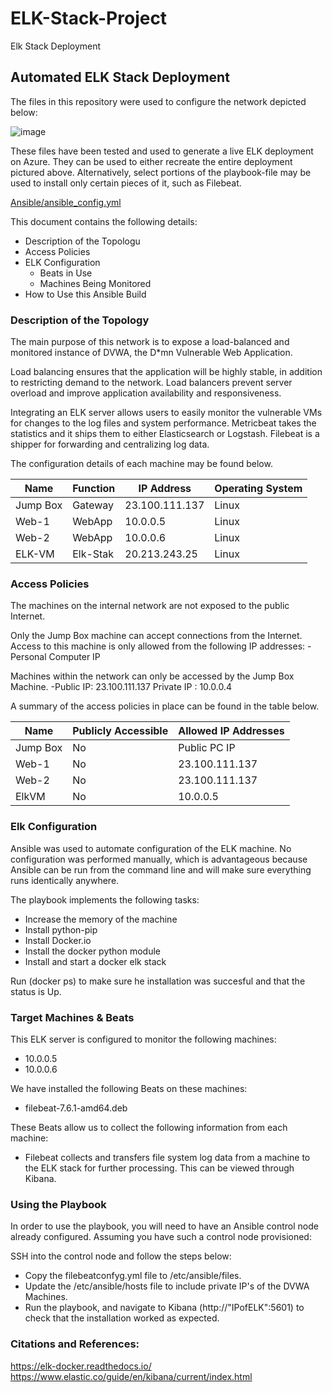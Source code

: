 # ELK-Stack-Project
Elk Stack Deployment
## Automated ELK Stack Deployment

The files in this repository were used to configure the network depicted below:

![image](https://user-images.githubusercontent.com/106046849/173168268-c9c7c377-2c54-4fdd-81d0-256c76049804.png)


These files have been tested and used to generate a live ELK deployment on Azure. They can be used to either recreate the entire deployment pictured above. Alternatively, select portions of the playbook-file may be used to install only certain pieces of it, such as Filebeat.

[Ansible/ansible_config.yml](https://github.com/ShamanOxy/ELK-Stack-Project/blob/main/Ansible/ansible_config.yml)

This document contains the following details:
- Description of the Topologu
- Access Policies
- ELK Configuration
  - Beats in Use
  - Machines Being Monitored
- How to Use this Ansible Build


### Description of the Topology

The main purpose of this network is to expose a load-balanced and monitored instance of DVWA, the D*mn Vulnerable Web Application.

Load balancing ensures that the application will be highly stable, in addition to restricting demand to the network.
Load balancers prevent server overload and improve application availability and responsiveness.

Integrating an ELK server allows users to easily monitor the vulnerable VMs for changes to the log files and system performance. Metricbeat takes the statistics and it ships them to either Elasticsearch or Logstash. Filebeat is a shipper for forwarding and centralizing log data.

The configuration details of each machine may be found below.

| Name     | Function | IP Address | Operating System |
|----------|----------|------------|------------------|
| Jump Box | Gateway  | 23.100.111.137  | Linux            |
| Web-1    | WebApp   | 10.0.0.5   | Linux            |
| Web-2    | WebApp   | 10.0.0.6   | Linux            |
| ELK-VM   | Elk-Stak | 20.213.243.25   | Linux            |

### Access Policies

The machines on the internal network are not exposed to the public Internet. 

Only the Jump Box machine can accept connections from the Internet. Access to this machine is only allowed from the following IP addresses:
-Personal Computer IP

Machines within the network can only be accessed by the Jump Box Machine.
-Public IP: 23.100.111.137
 Private IP : 10.0.0.4

A summary of the access policies in place can be found in the table below.

| Name     | Publicly Accessible | Allowed IP Addresses |
|----------|---------------------|----------------------|
| Jump Box | No              | Public PC IP   |
| Web-1         |            No         |      23.100.111.137                |
| Web-2         |            No         |      23.100.111.137                |
| ElkVM    |   No            | 10.0.0.5       |

### Elk Configuration

Ansible was used to automate configuration of the ELK machine. No configuration was performed manually, which is advantageous because Ansible can be run from the command line and will make sure everything runs identically anywhere.

The playbook implements the following tasks:
- Increase the memory of the machine
- Install python-pip
- Install Docker.io
- Install the docker python module
- Install and start a docker elk stack

Run (docker ps) to make sure he installation was succesful and that the status is Up.

### Target Machines & Beats
This ELK server is configured to monitor the following machines:
- 10.0.0.5
- 10.0.0.6 

We have installed the following Beats on these machines:
- filebeat-7.6.1-amd64.deb

These Beats allow us to collect the following information from each machine:
- Filebeat collects and transfers file system log data from a machine to the ELK stack for further processing. This can be viewed through Kibana.

### Using the Playbook
In order to use the playbook, you will need to have an Ansible control node already configured. Assuming you have such a control node provisioned: 

SSH into the control node and follow the steps below:
- Copy the filebeatconfyg.yml file to /etc/ansible/files.
- Update the /etc/ansible/hosts file to include private IP's of the DVWA Machines.
- Run the playbook, and navigate to Kibana (http://"IPofELK":5601) to check that the installation worked as expected.


### Citations and References:

https://elk-docker.readthedocs.io/
https://www.elastic.co/guide/en/kibana/current/index.html

